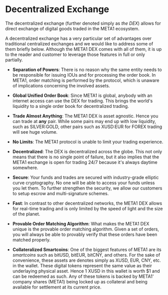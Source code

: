 # Decentralized Exchange

The decentralized exchange (further denoted simply as *the DEX*) allows for
direct exchange of digital goods traded in the META1 ecosystem.

A decentralized exchange has a very particular set of advantages over
traditional centralized exchanges and we would like to address some of them
briefly below. Although the META1 DEX comes with all of them, it is up to
the reader and customer to leverage those features in full or only partially.

* **Separation of Powers**: 
  There is no reason why the same entity needs to be responsible for
  issuing IOUs and for processing the order book. In META1, order matching
  is performed by the protocol, which is unaware of implications concerning the
  involved assets.
  
* **Global Unified Order Book**:
  Since META1 is global, anybody with an internet access can use the DEX for
  trading. This brings the world's liquidity to a single order book for
  decentralized trading.
  
* **Trade Almost Anything**:
  The META1 DEX is asset agnostic. Hence you can trade at **any** pair.
  While some pairs may end up with low liquidity, such as SILVER:GOLD, other
  pairs such as XUSD:EUR for FOREX trading will see huge volume.
  
* **No Limits**:
  The META1 protocol is unable to limit your trading experience.
  
* **Decentralized**:
  The DEX is decentralized across the globe. This not only means that there is
  no single point of failure, but it also implies that the META1 exchange is
  open for trading 24/7 because it's always daytime somewhere.
  
* **Secure**:
  Your funds and trades are secured with industry-grade elliptic curve
  cryptography. No one will be able to access your funds unless you let them. To
  further strengthen the security, we allow our customers to setup escrow and
  multi-signature schemes.
  
* **Fast**:
  In contrast to other decentralized networks, the META1 DEX allows for
  real-time trading and is only limited by the speed of light and the size of
  the planet.
  
* **Provable Order Matching Algorithm**:
  What makes the META1 DEX unique is the provable order matching algorithm.
  Given a set of orders, you will always be able to provably verify that these
  orders have been matched properly.
  
* **Collateralized Smartcoins**:
  One of the biggest features of META1 are its *smartcoins* such as bitUSD,
  bitEUR, bitCNY, and others. For the sake of convenience, these assets are
  denotes simply as XUSD, EUR, CNY, etc. in the wallet. These digital tokens
  represent the same value as their underlaying physical asset. Hence 1 XUSD in
  this wallet is worth $1 and can be redeemed as such. Any of these tokens is
  backed by META1' company shares (META1) being locked up as collateral and
  being available for settlement at its current price.
